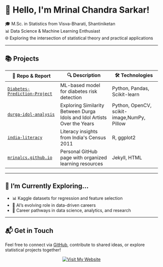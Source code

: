 



<!--## Hi there 👋

**mrinalcs/mrinalcs** is a ✨ _special_ ✨ repository because its `README.md` (this file) appears on your GitHub profile.

Here are some ideas to get you started:

- 🔭 I’m currently working on ...
- 🌱 I’m currently learning ...
- 👯 I’m looking to collaborate on ...
- 🤔 I’m looking for help with ...
- 💬 Ask me about ...
- 📫 How to reach me: ...
- 😄 Pronouns: ...
- ⚡ Fun fact: ...
-->


# 👋 Hello, I'm Mrinal Chandra Sarkar!

🎓 M.Sc. in Statistics from Visva-Bharati, Shantiniketan  
📊 Data Science & Machine Learning Enthusiast  
🌐 Exploring the intersection of statistical theory and practical applications

---

 

## 📚 Projects

| 📁 Repo & Report | 🔍 Description | 🛠️ Technologies |
|--------------|----------------|-----------------|
| [`Diabetes-Prediction-Project`](https://github.com/mrinalcs/Diabetes-Prediction-Project) | ML-based model for diabetes risk detection | Python, Pandas, Scikit-learn |
| [`durga-idol-analysis`](https://drive.google.com/drive/folders/1G5ZwnlKDldaYz72w1I-w6WUivTTFm7vy?usp=sharing?ref=mrinalcs.github.io) | Exploring Similarity Between Durga Idols and Idol Artists Over the Years | Python, OpenCV, scikit-image,NumPy, Pillow |
| [`india-literacy`](https://drive.google.com/drive/folders/1DgPTm5jvRlimD80-HjIT6CK9elssA9zO) | Literacy insights from India's Census 2011 | R, ggplot2 |
| [`mrinalcs.github.io`](https://github.com/mrinalcs/mrinalcs.github.io) | Personal GitHub page with organized learning resources | Jekyll, HTML |

---

## 🌱 I’m Currently Exploring...
 
- 📊 Kaggle datasets for regression and feature selection  
- 🧠 AI’s evolving role in data-driven careers  
- 🧮 Career pathways in data science, analytics, and research

---

## 📬 Get in Touch

Feel free to connect via [GitHub](https://github.com/mrinalcs), contribute to shared ideas, or explore statistical projects together!

<p align="center">
  <a href="https://mrinalcs.github.io/" target="_blank">
    <img src="https://img.shields.io/badge/ Visit My Website-0078D4?style=for-the-badge&logo=google-chrome&logoColor=white" alt="Visit My Website"/>
  </a>
</p>

 
